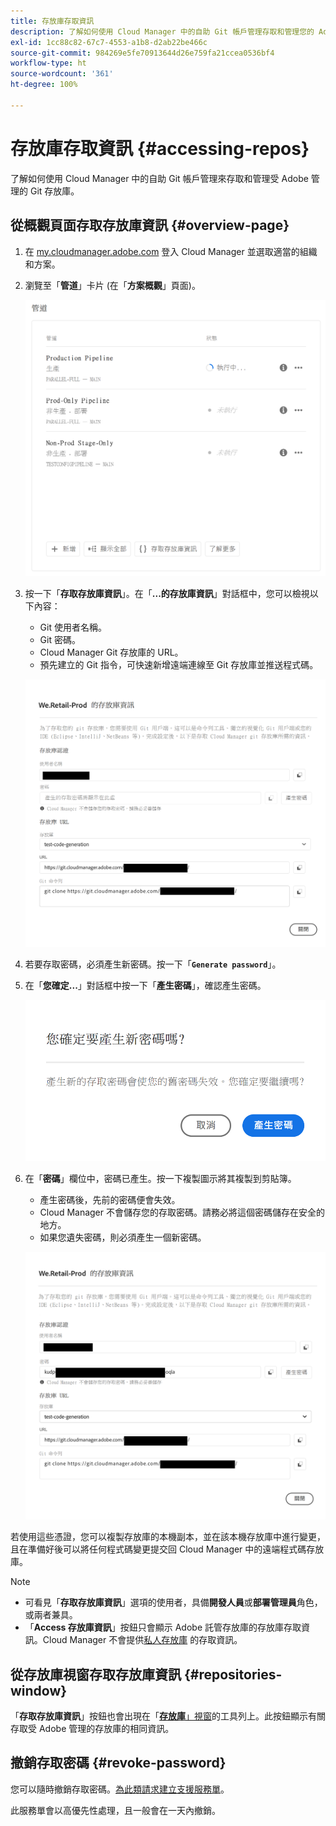 ```yaml
---
title: 存放庫存取資訊
description: 了解如何使用 Cloud Manager 中的自助 Git 帳戶管理存取和管理您的 Adobe 託管 Git 存放庫。
exl-id: 1cc88c82-67c7-4553-a1b8-d2ab22be466c
source-git-commit: 984269e5fe70913644d26e759fa21ccea0536bf4
workflow-type: ht
source-wordcount: '361'
ht-degree: 100%

---
```


# 存放庫存取資訊 {#accessing-repos}

了解如何使用 Cloud Manager 中的自助 Git 帳戶管理來存取和管理受 Adobe 管理的 Git 存放庫。

## 從概觀頁面存取存放庫資訊 {#overview-page}

1. 在 [my.cloudmanager.adobe.com](https://my.cloudmanager.adobe.com/) 登入 Cloud Manager 並選取適當的組織和方案。

1. 瀏覽至「**管道**」卡片 (在「**方案概觀**」頁面)。

   ![環境卡片上的存取存放庫資訊按鈕](assets/pipelines-card.png)

1. 按一下「**存取存放庫資訊**」。在「**...的存放庫資訊**」對話框中，您可以檢視以下內容：

   * Git 使用者名稱。
   * Git 密碼。
   * Cloud Manager Git 存放庫的 URL。
   * 預先建立的 Git 指令，可快速新增遠端連線至 Git 存放庫並推送程式碼。

   ![存放庫資訊視窗](assets/access-repo-info.png)

1. 若要存取密碼，必須產生新密碼。按一下「**`Generate password`**」。

1. 在「**您確定...**」對話框中按一下「**產生密碼**」，確認產生密碼。

   ![確認產生密碼](assets/confirm-password-generation.png)

1. 在「**密碼**」欄位中，密碼已產生。按一下複製圖示將其複製到剪貼簿。

   * 產生密碼後，先前的密碼便會失效。
   * Cloud Manager 不會儲存您的存取密碼。請務必將這個密碼儲存在安全的地方。
   * 如果您遺失密碼，則必須產生一個新密碼。

   ![產生的密碼範例](assets/generated-password.png)

若使用這些憑證，您可以複製存放庫的本機副本，並在該本機存放庫中進行變更，且在準備好後可以將任何程式碼變更提交回 Cloud Manager 中的遠端程式碼存放庫。

>[!NOTE]
>
>* 可看見「**存取存放庫資訊**」選項的使用者，具備&#x200B;**開發人員**&#x200B;或&#x200B;**部署管理員**&#x200B;角色，或兩者兼具。
>* 「**Access 存放庫資訊**」按鈕只會顯示 Adob&#x200B;&#x200B;e 託管存放庫的存放庫存取資訊。Cloud Manager 不會提供[私人存放庫](private-repositories.md) 的存取資訊。

## 從存放庫視窗存取存放庫資訊 {#repositories-window}

「**存取存放庫資訊**」按鈕也會出現在「[**存放庫**」視窗](managing-repositories.md)的工具列上。此按鈕顯示有關存取受 Adobe 管理的存放庫的相同資訊。

## 撤銷存取密碼 {#revoke-password}

您可以隨時撤銷存取密碼。[為此類請求建立支援服務單](https://experienceleague.adobe.com/?support-solution=Experience+Manager&amp;support-tab=home#support)。

此服務單會以高優先性處理，且一般會在一天內撤銷。
